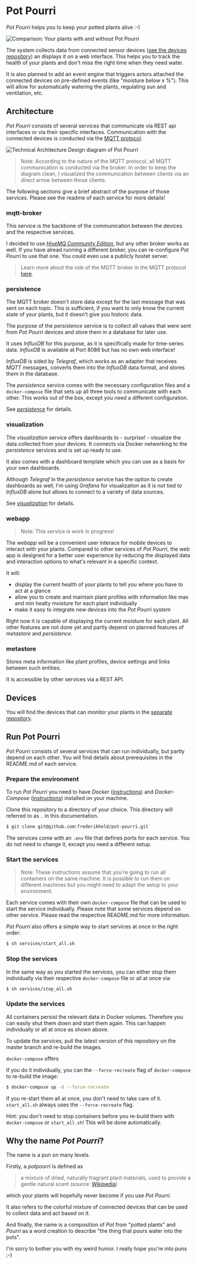# Pot Pourri

_Pot Pourri_ helps you to keep your potted plants alive :-)

![Comparison: Your plants with and without Pot Pourri](./docs/header.jpg)

The system collects data from connected sensor devices ([see the devices repository](https://github.com/frederikheld/pot-pourri-devices)) an displays it on a web interface. This helps you to track the health of your plants and don't miss the right time when they need water.

It is also planned to add an event engine that triggers actors attached the connected devices on pre-defined events (like "moisture below x %"). This will allow for automatically watering the plants, regulating sun and ventilation, etc.

## Architecture

_Pot Pourri_ consists of several services that communicate via REST api interfaces or via their specific interfaces. Communication with the connected devices is conducted via the [MQTT protocol](https://en.wikipedia.org/wiki/MQTT).

![Technical Architecture Design diagram of Pot Pourri](http://www.plantuml.com/plantuml/proxy?src=https://raw.github.com/frederikheld/pot-pourri/master/docs/technical_architecture_design.plantuml&cache=no)

> Note: According to the nature of the MQTT protocol, all MQTT communication is conducted via the broker. In order to keep the diagram clean, I visualized the communication between clients via an direct arrow between those clients.

The following sections give a brief abstract of the purpose of those services. Please see the readme of each service for more details!

### mqtt-broker

This service is the backbone of the communication between the devices and the respective services.

I decided to use [_HiveMQ Community Edition_](https://www.hivemq.com/), but any other broker works as well. If you have alread running a different broker, you can re-configure _Pot Pourri_ to use that one. You could even use a publicly hostet server.

> Learn more about the role of the MQTT broker in the MQTT protocol [here](https://www.hivemq.com/blog/mqtt-essentials-part-3-client-broker-connection-establishment/).

### persistence

The MQTT broker doesn't store data except for the last message that was sent on each topic. This is sufficient, if you want to only know the current state of your plants, but it doesn't give you historic data.

The purpose of the _persistence_ service is to collect all values that were sent from _Pot Pourri_ devices and store them in a database for later use.

It uses _InfluxDB_ for this purpose, as it is specifically made for time-series data. _InfluxDB_ is available at Port 8086 but has no own web interface!

_InfluxDB_ is sided by _Telegraf_, which works as an adapter that receives _MQTT_ messages, converts them into the _InfluxDB_ data format, and stores them in the database.

The _persistence_ service comes with the necessary configuration files and a `docker-compose` file that sets up all three tools to communicate with each other. This works out of the box, except you need a different configuration.

See [_persistence_](./services/persistence/README.md) for details.

### visualization

The _visualization_ service offers dashboards to - surprise! - visualize the data collected from your devices. It connects via Docker networking to the _persistence_ services and is set up ready to use.

It also comes with a dashboard template which you can use as a basis for your own dashboards.

Although _Telegraf_ in the _persistence_ service has the option to create dashboards as well, I'm using _Grafana_ for visualization as it is not tied to _InfluxDB_ alone but allows to connect to a variety of data sources.

See [_visualization_](./services/visualization/README.md) for details.

### webapp

> Note: This service is work in progress!

The _webapp_ will be a convenient user interace for mobile devices to interact with your plants. Compared to other services of _Pot Pourri_, the web app is designed for a better user experience by reducing the displayed data and interaction options to what's relevant in a specific context.

It will:

* display the current health of your plants to tell you where you have to act at a glance
* allow you to create and maintain plant profiles with information like max and min healty moisture for each plant individually
* make it easy to integrate new devices into the _Pot Pourri_ system

Right now it is capable of displaying the current moisture for each plant. All other features are not done yet and partly depend on planned features of _metastore_ and _persistence_.

### metastore

Stores meta information like plant profiles, device settings and links between such entities.

It is accessible by other services via a REST API.

## Devices

You will find the devices that can monitor your plants in the [separate repository](https://github.com/frederikheld/pot-pourri-devices.git).

## Run Pot Pourri

_Pot Pourri_ consists of several services that can run individually, but partly depend on each other. You will find details about prerequisites in the README.md of each service.

### Prepare the environment

To run _Pot Pourri_ you need to have _Docker_ ([instructions](https://docs.docker.com/install/)) and _Docker-Compose_ ([instructions](https://docs.docker.com/compose/install/)) installed on your machine.

Clone this repository to a directory of your choice. This directory will referred to as `.` in this documentation.

```sh
$ git clone git@github.com:frederikheld/pot-pourri.git
```

The services come with an `.env` file that defines ports for each service. You do not need to change it, except you need a different setup.

### Start the services

> Note: These instructions assume that you're going to run all containers on the same machine. It is possible to run them on different machines but you might need to adapt the setup to your environment.

Each service comes with their own `docker-compose` file that can be used to start the service individually. Please note that some services depend on other service. Please read the respective README.md for more information.

_Pot Pourri_ also offers a simple way to start services at once in the right order:

```sh
$ sh services/start_all.sh
```

### Stop the services

In the same way as you started the services, you can either stop them individually via their respective `docker-compose` file or all at once via:

```sh
$ sh services/stop_all.sh
```

### Update the services

All containers persist the relevant data in Docker volumes. Therefore you can easily shut them down and start them again. This can happen individually or all at once as shown above.

To update the services, pull the latest version of this repository on the master branch and re-build the images.

`docker-compose` offers

If you do it individually, you can the `--force-recreate` flag of `docker-compose` to re-build the image:

```sh
$ docker-compose up -d --force-recreate
```

If you re-start them all at once, you don't need to take care of it. `start_all.sh` always uses the `--force-recreate` flag.

Hint: you don't need to stop containers before you re-build them with `docker-compose` or `start_all.sh`! This will be done automatically.

## Why the name _Pot Pourri_?

The name is a pun on many levels.

Firstly, a _potpourri_ is defined as 

> a mixture of dried, naturally fragrant plant materials, used to provide a gentle natural scent (source: [Wikipedia](https://en.wikipedia.org/wiki/Potpourri))

which your plants will hopefully never become if you use _Pot Pourri_.

It also refers to the colorful mixture of connected devices that can be used to collect data and act based on it.

And finally, the name is a composition of _Pot_ from "potted plants" and _Pourri_ as a word creation to describe "the thing that pours water into the pots".

I'm sorry to bother you with my weird humor. I really hope you're into puns ;-)
